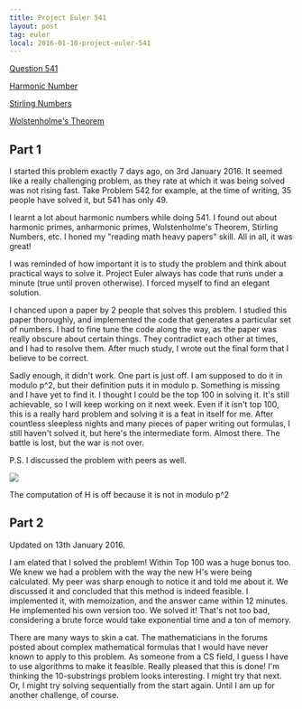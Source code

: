 ```yaml
---
title: Project Euler 541
layout: post
tag: euler
local: 2016-01-10-project-euler-541
---
```


<a href="https://projecteuler.net/problem=541">Question 541</a>

<p><a href="https://en.wikipedia.org/wiki/Harmonic_number">Harmonic Number</a></p>
<p><a href="https://en.wikipedia.org/wiki/Stirling_numbers_of_the_first_kind">Stirling Numbers</a></p>
<p><a href="https://en.wikipedia.org/wiki/Wolstenholme%27s_theorem">Wolstenholme's Theorem</a></p>

<h2>Part 1</h2>
I started this problem exactly 7 days ago, on 3rd January 2016. It seemed like a really challenging problem, as they rate at which it was being solved was not rising fast. Take Problem 542 for example, at the time of writing, 35 people have solved it, but 541 has only 49.

I learnt a lot about harmonic numbers while doing 541. I found out about harmonic primes, anharmonic primes, Wolstenholme's Theorem, Stirling Numbers, etc. I honed my "reading math heavy papers" skill. All in all, it was great!

I was reminded of how important it is to study the problem and think about practical ways to solve it. Project Euler always has code that runs under a minute (true until proven otherwise). I forced myself to find an elegant solution.

I chanced upon a paper by 2 people that solves this problem. I studied this paper thoroughly, and implemented the code that generates a particular set of numbers. I had to fine tune the code along the way, as the paper was really obscure about certain things. They contradict each other at times, and I had to resolve them. After much study, I wrote out the final form that I believe to be correct.

Sadly enough, it didn't work. One part is just off. I am supposed to do it in modulo p^2, but their definition puts it in modulo p. Something is missing and I have yet to find it. I thought I could be the top 100 in solving it. It's still achievable, so I will keep working on it next week. Even if it isn't top 100, this is a really hard problem and solving it is a feat in itself for me. After countless sleepless nights and many pieces of paper writing out formulas, I still haven't solved it, but here's the intermediate form. Almost there. The battle is lost, but the war is not over.

P.S. I discussed the problem with peers as well.
<div class="image-wrapper">
<img src="/images/{{page.local}}/1.jpg">
<p class="image-caption">The computation of H is off because it is not in modulo p^2</p>
</div>

<h2>Part 2</h2>
Updated on 13th January 2016.

I am elated that I solved the problem! Within Top 100 was a huge bonus too. We knew we had a problem with the way the new H's were being calculated. My peer was sharp enough to notice it and told me about it. We discussed it and concluded that this method is indeed feasible. I implemented it, with memoization, and the answer came within 12 minutes. He implemented his own version too. We solved it! That's not too bad, considering a brute force would take exponential time and a ton of memory.

There are many ways to skin a cat. The mathematicians in the forums posted about complex mathematical formulas that I would have never known to apply to this problem. As someone from a CS field, I guess I have to use algorithms to make it feasible. Really pleased that this is done! I'm thinking the 10-substrings problem looks interesting. I might try that next. Or, I might try solving sequentially from the start again. Until I am up for another challenge, of course.

